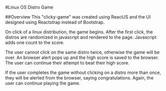 #Linux OS Distro Game

##Overview
This "clicky-game" was created using ReactJS and the UI designed using Reactstrap instead of Bootstrap.

On click of a linux distribution, the game begins. After the first click, the distros are randomized in javascript and rendered to the page. Javascript adds one count to the score.

The user cannot click on the same distro twice, otherwise the game will be over. An browser alert pops up and the high score is saved to the browser. The user can continue their attempt to beat their high score.

If the user completes the game without clicking on a distro more than once, they will be alerted from the browser, saying congratulations. Again, the user can continue playing the game.